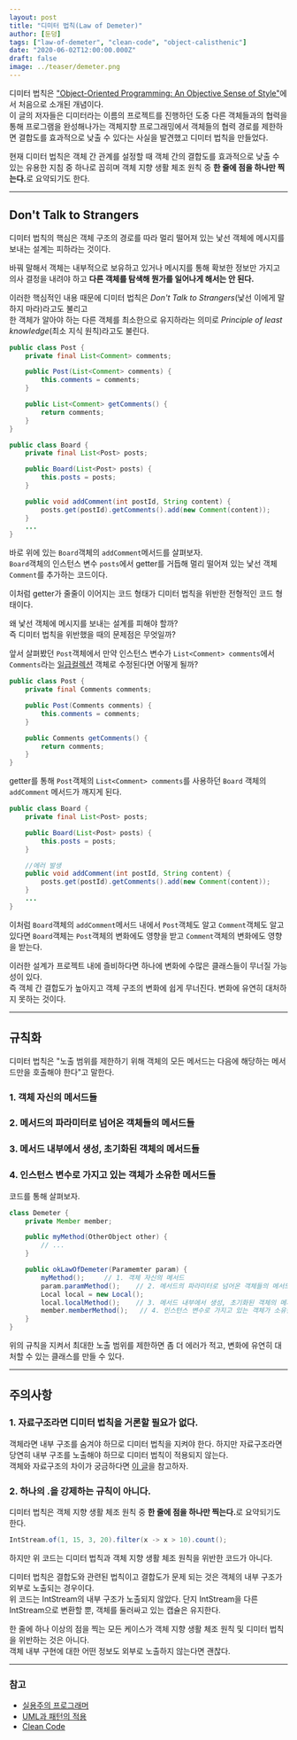 ```yaml
---
layout: post  
title: "디미터 법칙(Law of Demeter)"  
author: [둔덩]
tags: ["law-of-demeter", "clean-code", "object-calisthenic"]
date: "2020-06-02T12:00:00.000Z"
draft: false
image: ../teaser/demeter.png
---
```


디미터 법칙은 ["Object-Oriented Programming: An Objective Sense of Style"](https://dl.acm.org/doi/10.1145/62084.62113)에서 처음으로 소개된 개념이다.  
이 글의 저자들은 디미터라는 이름의 프로젝트를 진행하던 도중 다른 객체들과의 협력을 통해 프로그램을 완성해나가는 객체지향 프로그래밍에서 객체들의 협력 경로를 제한하면 결합도를 효과적으로 낮출 수 있다는 사실을 발견했고 디미터 법칙을 만들었다.

현재 디미터 법칙은 객체 간 관계를 설정할 때 객체 간의 결합도를 효과적으로 낮출 수 있는 유용한 지침 중 하나로 꼽히며 객체 지향 생활 체조 원칙 중 <strong>한 줄에 점을 하나만 찍는다.</strong>로 요약되기도 한다.

---

## Don't Talk to Strangers

디미터 법칙의 핵심은 객체 구조의 경로를 따라 멀리 떨어져 있는 낯선 객체에 메시지를 보내는 설계는 피하라는 것이다.

바꿔 말해서 객체는 내부적으로 보유하고 있거나 메시지를 통해 확보한 정보만 가지고 의사 결정을 내려야 하고 **다른 객체를 탐색해 뭔가를 일어나게 해서는 안 된다.**

이러한 핵심적인 내용 때문에 디미터 법칙은 _Don't Talk to Strangers_(낯선 이에게 말하지 마라)라고도 불리고  
한 객체가 알아야 하는 다른 객체를 최소한으로 유지하라는 의미로 _Principle of least knowledge_(최소 지식 원칙)라고도 불린다.

```java
public class Post {
    private final List<Comment> comments;

    public Post(List<Comment> comments) {
        this.comments = comments;
    }

    public List<Comment> getComments() {
        return comments;
    }
}
```

```java
public class Board {
    private final List<Post> posts;

    public Board(List<Post> posts) {
        this.posts = posts;
    }

    public void addComment(int postId, String content) {
        posts.get(postId).getComments().add(new Comment(content));
    }
    ...
}
```

바로 위에 있는 `Board`객체의 `addComment`메서드를 살펴보자.  
`Board`객체의 인스턴스 변수 `posts`에서 getter를 거듭해 멀리 떨어져 있는 낯선 객체 `Comment`를 추가하는 코드이다.

이처럼 getter가 줄줄이 이어지는 코드 형태가 디미터 법칙을 위반한 전형적인 코드 형태이다.

왜 낯선 객체에 메시지를 보내는 설계를 피해야 할까?  
즉 디미터 법칙을 위반했을 때의 문제점은 무엇일까?

앞서 살펴봤던 `Post`객체에서 만약 인스턴스 변수가 `List<Comment> comments`에서 `Comments`라는 [일급컬렉션](https://woowacourse.github.io/tecoble/2020-05-08-First-Class-Collection) 객체로 수정된다면 어떻게 될까?

```java
public class Post {
    private final Comments comments;

    public Post(Comments comments) {
        this.comments = comments;
    }

    public Comments getComments() {
        return comments;
    }
}
```

getter를 통해 `Post`객체의 `List<Comment> comments`를 사용하던 `Board` 객체의 `addComment` 메서드가 깨지게 된다.

```java
public class Board {
    private final List<Post> posts;

    public Board(List<Post> posts) {
        this.posts = posts;
    }

    //에러 발생
    public void addComment(int postId, String content) {
        posts.get(postId).getComments().add(new Comment(content));
    }
    ...
}
```

이처럼 `Board`객체의 `addComment`메서드 내에서 `Post`객체도 알고 `Comment`객체도 알고 있다면 `Board`객체는 `Post`객체의 변화에도 영향을 받고 `Comment`객체의 변화에도 영향을 받는다.

이러한 설계가 프로젝트 내에 즐비하다면 하나에 변화에 수많은 클래스들이 무너질 가능성이 있다.  
즉 객체 간 결합도가 높아지고 객체 구조의 변화에 쉽게 무너진다. 변화에 유연히 대처하지 못하는 것이다.

---

## 규칙화

디미터 법칙은 "노출 범위를 제한하기 위해 객체의 모든 메서드는 다음에 해당하는 메서드만을 호출해야 한다"고 말한다.

### 1\. 객체 자신의 메서드들

### 2\. 메서드의 파라미터로 넘어온 객체들의 메서드들

### 3\. 메서드 내부에서 생성, 초기화된 객체의 메서드들

### 4\. 인스턴스 변수로 가지고 있는 객체가 소유한 메서드들

코드를 통해 살펴보자.

```java
class Demeter {
    private Member member;

    public myMethod(OtherObject other) {
        // ...
    }

    public okLawOfDemeter(Paramemter param) {
        myMethod();     // 1. 객체 자신의 메서드
        param.paramMethod();    // 2. 메서드의 파라미터로 넘어온 객체들의 메서드
        Local local = new Local();
        local.localMethod();    // 3. 메서드 내부에서 생성, 초기화된 객체의 메서드
        member.memberMethod();   // 4. 인스턴스 변수로 가지고 있는 객체가 소유한 메서드
    }
}
```

위의 규칙을 지켜서 최대한 노출 범위를 제한하면 좀 더 에러가 적고, 변화에 유연히 대처할 수 있는 클래스를 만들 수 있다.

---

## 주의사항

### 1\. 자료구조라면 디미터 법칙을 거론할 필요가 없다.

객체라면 내부 구조를 숨겨야 하므로 디미터 법칙을 지켜야 한다. 하지만 자료구조라면 당연히 내부 구조를 노출해야 하므로 디미터 법칙이 적용되지 않는다.  
객체와 자료구조의 차이가 궁금하다면 [이 글](https://namget.tistory.com/entry/%ED%81%B4%EB%A6%B0%EC%BD%94%EB%93%9C-6%EC%9E%A5-%EA%B0%9D%EC%B2%B4%EC%99%80-%EC%9E%90%EB%A3%8C%EA%B5%AC%EC%A1%B0)을 참고하자.

### 2\. 하나의 .을 강제하는 규칙이 아니다.

디미터 법칙은 객체 지향 생활 체조 원칙 중 <strong>한 줄에 점을 하나만 찍는다.</strong>로 요약되기도 한다.

```java
IntStream.of(1, 15, 3, 20).filter(x -> x > 10).count();
```

하지만 위 코드는 디미터 법칙과 객체 지향 생활 체조 원칙을 위반한 코드가 아니다.

디미터 법칙은 결합도와 관련된 법칙이고 결합도가 문제 되는 것은 객체의 내부 구조가 외부로 노출되는 경우이다.  
위 코드는 IntStream의 내부 구조가 노출되지 않았다. 단지 IntStream을 다른 IntStream으로 변환할 뿐, 객체를 둘러싸고 있는 캡슐은 유지한다.

한 줄에 하나 이상의 점을 찍는 모든 케이스가 객체 지향 생활 체조 원칙 및 디미터 법칙을 위반하는 것은 아니다.  
객체 내부 구현에 대한 어떤 정보도 외부로 노출하지 않는다면 괜찮다.

---

### 참고

-   [실용주의 프로그래머](https://book.naver.com/bookdb/book_detail.nhn?bid=7467119)
-   [UML과 패턴의 적용](https://book.naver.com/bookdb/book_detail.nhn?bid=256811)
-   [Clean Code](https://book.naver.com/bookdb/book_detail.nhn?bid=7390287)
